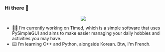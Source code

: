 ### Hi there 👋

<p align="center">
  <img src="https://github-readme-stats.vercel.app/api/?username=Zeyko14&bg_color=FFFFFF&title_color=C100FF&icon_color=C100FF&text_color=C100FF&show_icons=true&count_private=true">
</p>

- 👨‍💻 I’m currently working on Timed, which is a simple software that uses PySimpleGUI and aims to make easier managing your daily hobbies and activities you may have.
- ⌨️ I’m learning C++ and Python, alongside Korean. Btw, I'm French.
